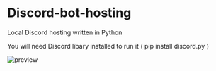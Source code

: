 # Discord-bot-hosting

Local Discord hosting written in Python 

You will need Discord libary installed to run it ( pip install discord.py )

![preview](https://imgur.com/a/V5ePuFL.png)


